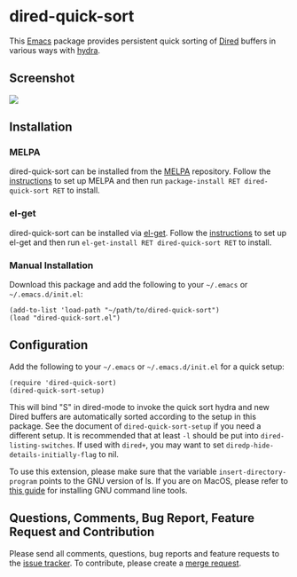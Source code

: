 # dired-quick-sort

This [Emacs][] package provides persistent quick sorting of [Dired][] buffers in various ways with
[hydra][].

## Screenshot

![](https://gitlab.com/xuhdev/dired-quick-sort/raw/master/screenshot.png)

## Installation

### MELPA

dired-quick-sort can be installed from the [MELPA][] repository. Follow the
[instructions](http://melpa.org/#/getting-started) to set up MELPA and then run
`package-install RET dired-quick-sort RET` to install.

### el-get

dired-quick-sort can be installed via [el-get][]. Follow the
[instructions](https://github.com/dimitri/el-get#installation) to set up el-get and then run
`el-get-install RET dired-quick-sort RET` to install.

### Manual Installation

Download this package and add the following to your `~/.emacs` or `~/.emacs.d/init.el`:

    (add-to-list 'load-path "~/path/to/dired-quick-sort")
    (load "dired-quick-sort.el")

## Configuration

Add the following to your `~/.emacs` or `~/.emacs.d/init.el` for a quick setup:

    (require 'dired-quick-sort)
    (dired-quick-sort-setup)

This will bind "S" in dired-mode to invoke the quick sort hydra and new Dired buffers are
automatically sorted according to the setup in this package. See the document of
`dired-quick-sort-setup` if you need a different setup. It is recommended that at least `-l` should
be put into `dired-listing-switches`. If used with `dired+`, you may want to set
`diredp-hide-details-initially-flag` to nil.

To use this extension, please make sure that the variable `insert-directory-program` points to the
GNU version of ls. If you are on MacOS, please refer to
[this guide](https://www.topbug.net/blog/2013/04/14/install-and-use-gnu-command-line-tools-in-mac-os-x/)
for installing GNU command line tools.

## Questions, Comments, Bug Report, Feature Request and Contribution

Please send all comments, questions, bug reports and feature requests to the
[issue tracker](https://gitlab.com/xuhdev/dired-quick-sort/issues). To contribute, please create a
[merge request](https://gitlab.com/xuhdev/dired-quick-sort/merge_requests).


[Emacs]: https://www.gnu.org/software/emacs/
[Dired]: https://www.gnu.org/software/emacs/manual/html_node/emacs/Dired.html
[MELPA]: http://melpa.org/#/dired-quick-sort
[el-get]: http://tapoueh.org/emacs/el-get.html
[hydra]: https://github.com/abo-abo/hydra
